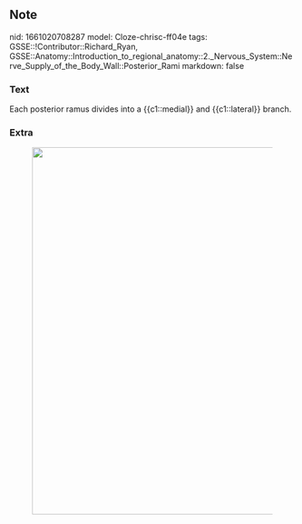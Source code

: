## Note
nid: 1661020708287
model: Cloze-chrisc-ff04e
tags: GSSE::!Contributor::Richard_Ryan, GSSE::Anatomy::Introduction_to_regional_anatomy::2._Nervous_System::Nerve_Supply_of_the_Body_Wall::Posterior_Rami
markdown: false

### Text
<div class="toggle">
  Each posterior ramus divides into a {{c1::medial}} and
  {{c1::lateral}} branch.
</div>

### Extra
<figure id="a002fa9e-f908-4d72-a739-a943d29e3b3c" class="image">
  <a href= 
  "Posterior%20Rami%20f6646050cc714c79a708a6e9f78f575c/Untitled%202.png">
  <img style="width:647px" src= 
  "95a3cde8c6328fc0f2a2c2d4ca6a2c1965af5be1.png"></a>
</figure>
